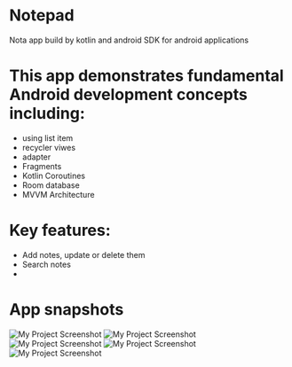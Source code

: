 # Notepad
Nota app build by kotlin and android SDK for android applications 

# This app demonstrates fundamental Android development concepts including:
- using list item
- recycler viwes
- adapter
- Fragments
- Kotlin Coroutines
- Room database
- MVVM Architecture


# Key features:
- Add notes, update or delete them
- Search notes
- 
# App snapshots 
![My Project Screenshot](home.jpg)
![My Project Screenshot](add.jpg)
![My Project Screenshot](update.jpg)
![My Project Screenshot](delete.jpg)
![My Project Screenshot](search.jpg)








